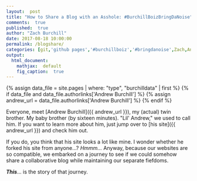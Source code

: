 ```yaml
---
layout:  post
title: "How to Share a Blog with an Asshole: #BurchillBoizBringDaNoise"
comments:  true
published:  true
author: "Zach Burchill"
date: 2017-08-18 10:00:00
permalink: /blogshare/
categories: [git,'github pages','#burchillboiz','#bringdanoise',Zach,Andrew,Burchill]
output:
  html_document:
    mathjax:  default
    fig_caption:  true
---
```


{% assign data_file = site.pages | where: "type", "burchilldata" | first %}
{% if data_file and data_file.authorlinks['Andrew Burchill'] %}
{% assign andrew_url = data_file.authorlinks['Andrew Burchill'] %}
{% endif %}

Everyone, meet [Andrew Burchill]({{ andrew_url }}), my (actual) twin brother. My baby brother (by sixteen minutes). "Lil' Andrew," we used to call him. If you want to learn more about him, just jump over to [his site]({{ andrew_url }}) and check him out. 

If you do, you think that his site looks a lot like mine. I wonder whether he forked his site from anyone...? _Hmmm..._   Anyway, because our websites are so compatible, we embarked on a journey to see if we could somehow share a collaborative blog while maintaining our separate fiefdoms.

_**This**_... is the story of that journey.

<!--more-->




